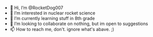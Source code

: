 - 👋 Hi, I’m @RocketDog007
- 👀 I’m interested in nuclear rocket science
- 🌱 I’m currently learning stuff in 8th grade
- 💞️ I’m looking to collaborate on nothing, but im open to suggestions
- 📫 How to reach me, don't. ignore what's abave. ;)

<!---
RocketDog007/RocketDog007 is a ✨ special ✨ repository because its `README.md` (this file) appears on your GitHub profile.
You can click the Preview link to take a look at your changes.
--->
